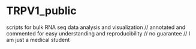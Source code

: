 # TRPV1_public
scripts for bulk RNA seq data analysis and visualization //
annotated and commented for easy understanding and reproducibility // no guarantee // 
I am just a medical student
